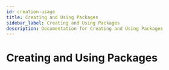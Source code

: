 ```yaml
---
id: creation-usage
title: Creating and Using Packages
sidebar_label: Creating and Using Packages
description: Documentation for Creating and Using Packages
---
```


# Creating and Using Packages

